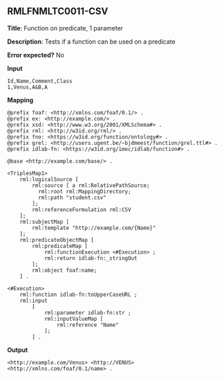 ## RMLFNMLTC0011-CSV

**Title**: Function on predicate, 1 parameter

**Description**: Tests if a function can be used on a predicate

**Error expected?** No

**Input**
```
Id,Name,Comment,Class
1,Venus,A&B,A

```

**Mapping**
```
@prefix foaf: <http://xmlns.com/foaf/0.1/> .
@prefix ex: <http://example.com/> .
@prefix xsd: <http://www.w3.org/2001/XMLSchema#> .
@prefix rml: <http://w3id.org/rml/> .
@prefix fno: <https://w3id.org/function/ontology#> .
@prefix grel: <http://users.ugent.be/~bjdmeest/function/grel.ttl#> .
@prefix idlab-fn: <https://w3id.org/imec/idlab/function#> .

@base <http://example.com/base/> .

<TriplesMap1>
    rml:logicalSource [
        rml:source [ a rml:RelativePathSource;
          rml:root rml:MappingDirectory;
          rml:path "student.csv"
        ];
        rml:referenceFormulation rml:CSV
    ];
    rml:subjectMap [
        rml:template "http://example.com/{Name}"
    ];
    rml:predicateObjectMap [
        rml:predicateMap [
            rml:functionExecution <#Execution> ;
            rml:return idlab-fn:_stringOut
        ];
        rml:object foaf:name;
    ] .

<#Execution>
    rml:function idlab-fn:toUpperCaseURL ;
    rml:input
        [
            rml:parameter idlab-fn:str ;
            rml:inputValueMap [
                rml:reference "Name"
            ];
        ] .

```

**Output**
```
<http://example.com/Venus> <http://VENUS> <http://xmlns.com/foaf/0.1/name> .

```

